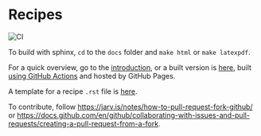 # Recipes

![CI](https://github.com/carlogico/Recipes/actions/workflows/main.yml/badge.svg)

To build with sphinx, `cd` to the `docs` folder and `make html` or `make latexpdf`.

For a quick overview, go to the [introduction](docs/source/Recipes/Introduction/Introduction.rst),
or a built version is [here](https://carlogico.github.io/Recipes/index.html), built
[using GitHub Actions](.github/workflows/main.yml) and hosted by GitHub Pages.

A template for a recipe `.rst` file is [here](template.rst).

To contribute, follow https://jarv.is/notes/how-to-pull-request-fork-github/ or https://docs.github.com/en/github/collaborating-with-issues-and-pull-requests/creating-a-pull-request-from-a-fork.